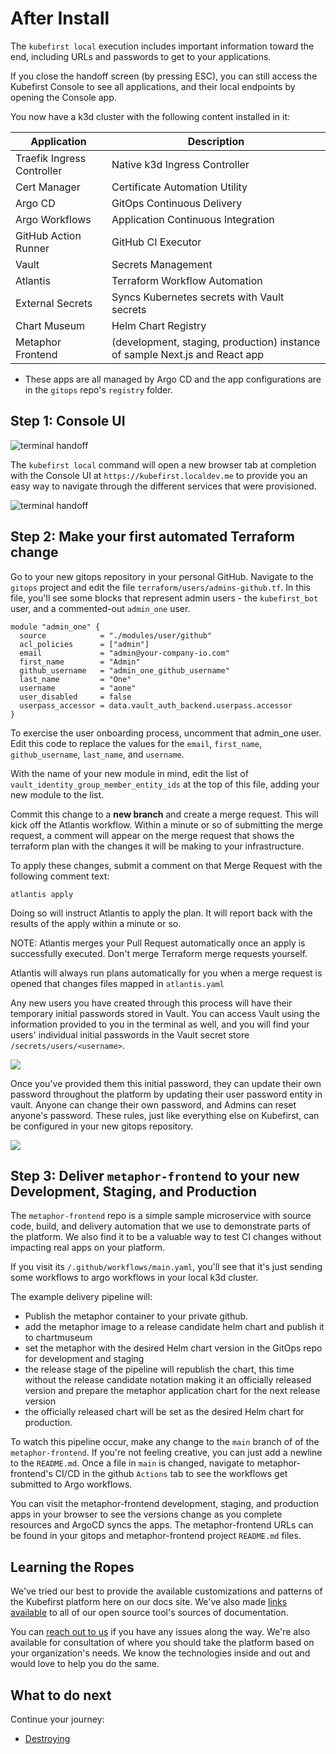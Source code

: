 # After Install

[//]: # (`todo: need new getting started video for github local`)

[//]: # (<iframe width="784" height="441" src="https://www.youtube.com/embed/KEUOaNMUqOM" title="YouTube video player" frameborder="0" allow="accelerometer; autoplay; clipboard-write; encrypted-media; gyroscope; picture-in-picture" allowfullscreen></iframe>)

The `kubefirst local` execution includes important information toward the end, including URLs and passwords to get to your applications.

If you close the handoff screen (by pressing ESC), you can still access the Kubefirst Console to see all applications, and their local endpoints by opening the Console app.

You now have a k3d cluster with the following content installed in it:

| Application                  | Description                                                                 |
|------------------------------|-----------------------------------------------------------------------------|
| Traefik Ingress Controller   | Native k3d Ingress Controller                                               |
| Cert Manager                 | Certificate Automation Utility                                              |
| Argo CD                      | GitOps Continuous Delivery                                                  |
| Argo Workflows               | Application Continuous Integration                                          |
| GitHub Action Runner         | GitHub CI Executor                                                          |
| Vault                        | Secrets Management                                                          |
| Atlantis                     | Terraform Workflow Automation                                               |
| External Secrets             | Syncs Kubernetes secrets with Vault secrets                                 |
| Chart Museum                 | Helm Chart Registry                                                         |
| Metaphor Frontend            | (development, staging, production) instance of sample Next.js and React app |

- These apps are all managed by Argo CD and the app configurations are in the `gitops` repo's `registry` folder.

## Step 1: Console UI

![terminal handoff](../../img/kubefirst/local/console.png)

The `kubefirst local` command will open a new browser tab at completion with the Console UI at
`https://kubefirst.localdev.me` to provide you an easy way to navigate through the different services that were provisioned.

![terminal handoff](../../img/kubefirst/local/handoff-screen.png)

## Step 2: Make your first automated Terraform change

Go to your new gitops repository in your personal GitHub. Navigate to the `gitops` project and edit the file `terraform/users/admins-github.tf`. In this file, you'll see some blocks that represent admin users - the `kubefirst_bot` user, and a commented-out `admin_one` user.


```
module "admin_one" {
  source            = "./modules/user/github"
  acl_policies      = ["admin"]
  email             = "admin@your-company-io.com"
  first_name        = "Admin"
  github_username   = "admin_one_github_username"
  last_name         = "One"
  username          = "aone"
  user_disabled     = false
  userpass_accessor = data.vault_auth_backend.userpass.accessor
}
```

To exercise the user onboarding process, uncomment that admin_one user. Edit this code to replace the values for the `email`, `first_name`, `github_username`, `last_name`, and `username`. 

With the name of your new module in mind, edit the list of `vault_identity_group_member_entity_ids` at the top of this file, adding your new module to the list.

Commit this change to a **new branch** and create a merge request. This will kick off the Atlantis workflow. Within a minute or so of submitting the merge request, a comment will appear on the merge request that shows the terraform plan with the changes it will be making to your infrastructure. 

To apply these changes, submit a comment on that Merge Request with the following comment text:
```
atlantis apply
```

Doing so will instruct Atlantis to apply the plan. It will report back with the results of the apply within a minute or so.

NOTE: Atlantis merges your Pull Request automatically once an apply is successfully executed. Don't merge Terraform merge requests yourself.

Atlantis will always run plans automatically for you when a merge request is opened that changes files mapped in `atlantis.yaml`

Any new users you have created through this process will have their temporary initial passwords stored in Vault. You can access Vault using the information provided to you in the terminal as well, and you will find your users' individual initial passwords in the Vault secret store `/secrets/users/<username>`.

![](../../img/kubefirst/getting-started/vault-users.png)

Once you've provided them this initial password, they can update their own password throughout the platform by updating their user password entity in vault. Anyone can change their own password, and Admins can reset anyone's password. These rules, just like everything else on Kubefirst, can be configured in your new gitops repository.

![](https://user-images.githubusercontent.com/53096417/204801723-602beff0-12f9-45a9-bb9c-4d85a889d1ce.gif)

## Step 3: Deliver `metaphor-frontend` to your new Development, Staging, and Production

The `metaphor-frontend` repo is a simple sample microservice with source code, build, and delivery automation that we use to demonstrate parts of the platform. We also find it to be a valuable way to test CI changes without impacting real apps on your platform.

If you visit its `/.github/workflows/main.yaml`, you'll see that it's just sending some workflows to argo workflows in your local k3d cluster.

The example delivery pipeline will:

- Publish the metaphor container to your private github.
- add the metaphor image to a release candidate helm chart and publish it to chartmuseum
- set the metaphor with the desired Helm chart version in the GitOps repo for development and staging
- the release stage of the pipeline will republish the chart, this time without the release candidate notation making it an officially released version and prepare the metaphor application chart for the next release version
- the officially released chart will be set as the desired Helm chart for production.

To watch this pipeline occur, make any change to the `main` branch of of the `metaphor-frontend`. If you're not feeling creative, you can just add a newline to the `README.md`. Once a file in `main` is changed, navigate to metaphor-frontend's CI/CD in the github `Actions` tab to see the workflows get submitted to Argo workflows.

You can visit the metaphor-frontend development, staging, and production apps in your browser to see the versions change as you complete resources and ArgoCD syncs the apps. The metaphor-frontend URLs can be found in your gitops and metaphor-frontend project `README.md` files.

## Learning the Ropes

We've tried our best to provide the available customizations and patterns of the Kubefirst platform here on our docs site. We've also made [links available](./credit.md) to all of our open source tool's sources of documentation.

You can [reach out to us](../../community/index.md) if you have any issues along the way. We're also available for consultation of where you should take the platform based on your organization's needs. We know the technologies inside and out and would love to help you do the same.

## What to do next

Continue your journey: 

- [Destroying](../destroy/)
